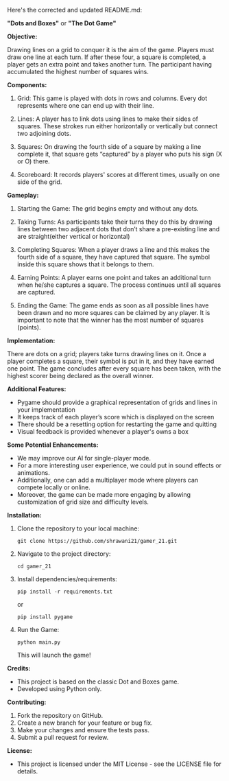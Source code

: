 Here's the corrected and updated README.md:

**"Dots and Boxes"** or **"The Dot Game"**

**Objective:**

Drawing lines on a grid to conquer it is the aim of the game. Players must draw one line at each turn. If after these four, a square is completed, a player gets an extra point and takes another turn. The participant having accumulated the highest number of squares wins.

**Components:**

1. Grid: This game is played with dots in rows and columns. Every dot represents where one can end up with their line.

2. Lines: A player has to link dots using lines to make their sides of squares. These strokes run either horizontally or vertically but connect two adjoining dots.

3. Squares: On drawing the fourth side of a square by making a line complete it, that square gets “captured” by a player who puts his sign (X or O) there.

4. Scoreboard: It records players' scores at different times, usually on one side of the grid.

**Gameplay:**

1. Starting the Game: The grid begins empty and without any dots.

2. Taking Turns: As participants take their turns they do this by drawing lines between two adjacent dots that don’t share a pre-existing line and are straight(either vertical or horizontal)

3. Completing Squares: When a player draws a line and this makes the fourth side of a square, they have captured that square. The symbol inside this square shows that it belongs to them.

4. Earning Points: A player earns one point and takes an additional turn when he/she captures a square. The process continues until all squares are captured.

5. Ending the Game: The game ends as soon as all possible lines have been drawn and no more squares can be claimed by any player. It is important to note that the winner has the most number of squares (points).

**Implementation:**

There are dots on a grid; players take turns drawing lines on it. Once a player completes a square, their symbol is put in it, and they have earned one point. The game concludes after every square has been taken, with the highest scorer being declared as the overall winner.

**Additional Features:**

- Pygame should provide a graphical representation of grids and lines in your implementation
- It keeps track of each player’s score which is displayed on the screen
- There should be a resetting option for restarting the game and quitting
- Visual feedback is provided whenever a player's owns a box

**Some Potential Enhancements:**

- We may improve our AI for single-player mode.
- For a more interesting user experience, we could put in sound effects or animations.
- Additionally, one can add a multiplayer mode where players can compete locally or online.
- Moreover, the game can be made more engaging by allowing customization of grid size and difficulty levels.


**Installation:**
1. Clone the repository to your local machine:
   ```
   git clone https://github.com/shrawani21/gamer_21.git
   ```
2. Navigate to the project directory:
   ```
   cd gamer_21
   ```
3. Install dependencies/requirements:
   ```
   pip install -r requirements.txt
   ```
   or
   ```
   pip install pygame
   ```
4. Run the Game:
   ```
   python main.py
   ```
   This will launch the game!

**Credits:**
- This project is based on the classic Dot and Boxes game.
- Developed using Python only.

**Contributing:**
1. Fork the repository on GitHub.
2. Create a new branch for your feature or bug fix.
3. Make your changes and ensure the tests pass.
4. Submit a pull request for review.

**License:**
- This project is licensed under the MIT License - see the LICENSE file for details.
```

